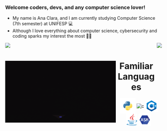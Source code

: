 ### Welcome coders, devs, and any computer science lover!

- My name is Ana Clara, and I am currently studying Computer Science (7th semester) at UNIFESP 💻
- Although I love everything about computer science, cybersecurity and coding sparks my interest the most 👨‍💻

<div>  
  <img  height="170em" src="https://github-readme-stats.vercel.app/api?username=AnaMueller&show_icons=true&theme=&include_all_commits=true&count_private=true"/>
  <img align="right" height="170em" src="https://github-readme-stats-sigma-five.vercel.app/api/top-langs/?username=AnaMueller&layout=compact&langs_count=16&theme="/>
  
<div  align="center"> 
  <img align="left" height="200" alt="coding-time" src="mulher.gif">
  <h1 align="center">Familiar Languages</h1>
  <img align="center" height="50" width="50" alt="python"  src=python-removebg-preview.png>
  <img align="center" height="35" width="30" alt="c"  src="https://upload.wikimedia.org/wikipedia/commons/thumb/1/18/C_Programming_Language.svg/695px-C_Programming_Language.svg.png">
  <img align="center" height="40" width="40" alt="c++"  src=c++remove.png>
   <img align="center" height="40" width="35" alt="java"  src=java-removebg-preview.png>
   <img align="center" height="40" width="40" alt="assembly"  src=Assembly-logo-removebg-preview.png>
</div><br>

<!--
**anamueller/AnaMueller** is a ✨ _special_ ✨ repository because its `README.md` (this file) appears on your GitHub profile.

Here are some ideas to get you started:

- 🔭 I’m currently working on ...
- 🌱 I’m currently learning ...
- 👯 I’m looking to collaborate on ...
- 🤔 I’m looking for help with ...
- 💬 Ask me about ...
- 📫 How to reach me: ...
- 😄 Pronouns: ...
- ⚡ Fun fact: ...
-->

